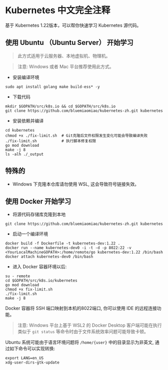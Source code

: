# Kubernetes 中文完全注释

基于 Kubernetes 1.22版本，可以帮你快速学习 Kubernetes 源代码。

## 使用 Ubuntu （Ubuntu Server） 开始学习

> 此方式适用于云服务器、本地虚拟机、物理机。

> 注意: Windows 或者 Mac 平台推荐使用此方式。

- 安装编译环境

```shell
sudo apt install golang make build-ess* -y
```

- 下载代码

```shell
mkdir $GOPATH/src/k8s.io && cd $GOPATH/src/k8s.io
git clone https://github.com/bluemiaomiao/kubernetes-zh.git kubernetes
```

- 安装依赖并编译

```shell
cd kubernetes
chmod +x ./fix-limit.sh  # Git克隆后文件权限发生变化可能会导致编译失败
./fix-limit.sh           # 执行脚本修复权限
go mod download
make -j 8
ls -alh ./_output
```

## 特殊的

- Windows 下克隆本仓库请勿使用 WSL, 这会导致符号链接失效。

## 使用 Docker 开始学习

- 将源代码存储库克隆到本地

```shell
git clone https://github.com/bluemiaomiao/kubernetes-zh.git kubernetes
```

- 启动一个编译环境

```shell
docker build -f Dockerfile -t kubernetes-dev:1.22 .
docker run --name kubernetes-dev0 -i -t -d -p 8022:22 -v <YourLocalMachineGOPATH>:/home/remote/go kubernetes-dev:1.22 /bin/bash
docker attach kubernetes-dev0 /bin/bash
```

- 进入 Docker 容器环境以后:

```shell
su - remote
cd $GOPATH/src/k8s.io/kubernetes
go mod download
chmod +x fix-limit.sh
./fix-limit.sh
make -j 8
```

Docker 容器将 SSH 端口映射到本机的8022端口, 你可以使用 IDE 的远程连接功能。

> 注意: Windows 平台上基于 WSL2 的 Docker Desktop 客户端可能在执行类似于 ``git status`` 等命令时由于文件系统效率问题可能导致卡顿。 

Ubuntu 系统可能由于语言环境问题将 ``/home/{user}`` 中的目录显示为非英文, 通过如下命令可以实现转换:

```shell
export LANG=en_US
xdg-user-dirs-gtk-update
```
